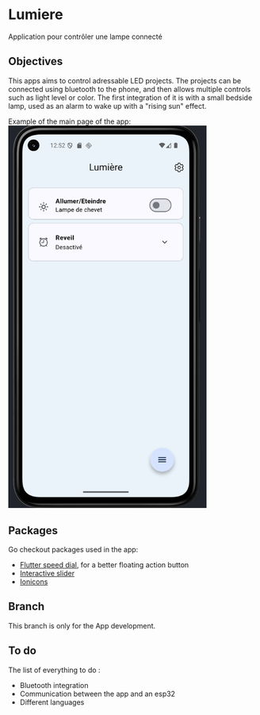 # Lumiere

Application pour contrôler une lampe connecté

## Objectives

This apps aims to control adressable LED projects. The projects can be connected using bluetooth to the phone, and then allows multiple controls such as light level or color.
The first integration of it is with a small bedside lamp, used as an alarm to wake up with a "rising sun" effect.

Example of the main page of the app:
<img src="main_page.png" width="400"/>

## Packages

Go checkout packages used in the app:

- [Flutter speed dial](https://github.com/darioielardi/flutter_speed_dial/), for a better floating action button
- [Interactive slider](https://github.com/jonas-zebari/interactive_slider)
- [Ionicons](https://ionic.io/ionicons)

## Branch

This branch is only for the App development.

## To do

The list of everything to do :
- Bluetooth integration
- Communication between the app and an esp32
- Different languages
